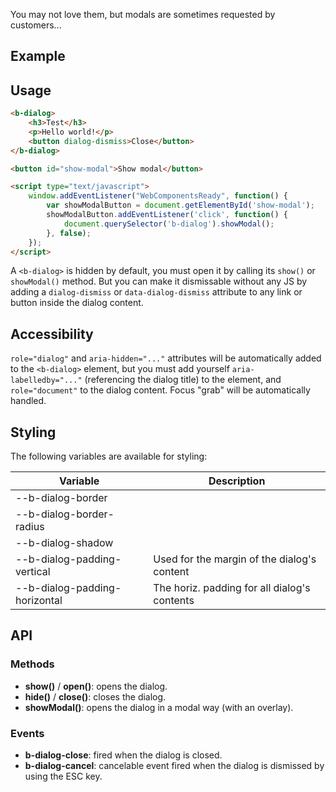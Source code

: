You may not love them, but modals are sometimes requested by customers...

## Example
<div class="element-demo" id="example"></div>

## Usage

``` html
<b-dialog> 
    <h3>Test</h3>
    <p>Hello world!</p>
    <button dialog-dismiss>Close</button>
</b-dialog>

<button id="show-modal">Show modal</button>

<script type="text/javascript">
    window.addEventListener("WebComponentsReady", function() {
        var showModalButton = document.getElementById('show-modal');
        showModalButton.addEventListener('click', function() {
            document.querySelector('b-dialog').showModal();
        }, false);
    });
</script>
```

A `<b-dialog>` is hidden by default, you must open it by calling its `show()` or `showModal()` method. But you can make it dismissable without any JS by adding a `dialog-dismiss` or `data-dialog-dismiss` attribute to any link or button inside the dialog content.

## Accessibility

`role="dialog"` and `aria-hidden="..."` attributes will be automatically added to the `<b-dialog>` element, but you must add yourself `aria-labelledby="..."` (referencing the dialog title) to the element, and `role="document"` to the dialog content. Focus "grab" will be automatically handled.

## Styling
The following variables are available for styling:

| Variable                         | Description                                  |
|----------------------------------|----------------------------------------------|
| --b-dialog-border                |                                              |
| --b-dialog-border-radius         |                                              |
| --b-dialog-shadow                |                                              |
| --b-dialog-padding-vertical      | Used for the margin of the dialog's content  |
| --b-dialog-padding-horizontal    | The horiz. padding for all dialog's contents |

## API

### Methods
- __show()__ / __open()__: opens the dialog.
- __hide()__ / __close()__: closes the dialog.
- __showModal()__: opens the dialog in a modal way (with an overlay).

### Events
- __b-dialog-close__: fired when the dialog is closed.
- __b-dialog-cancel__: cancelable event fired when the dialog is dismissed by using the ESC key.

